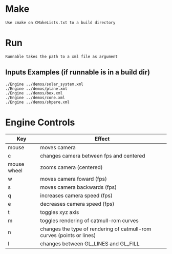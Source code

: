 # Make
    Use cmake on CMakeLists.txt to a build directory

# Run
    Runnable takes the path to a xml file as argument

## Inputs Examples (if runnable is in a build dir)
    ./Engine ../demos/solar_system.xml
    ./Engine ../demos/plane.xml
    ./Engine ../demos/box.xml
    ./Engine ../demos/cone.xml
    ./Engine ../demos/shpere.xml

# Engine Controls
 Key          | Effect
 -------------|----------------------------------------
 mouse        | moves camera
 c            | changes camera between fps and centered
 mouse wheel  | zooms camera (centered)
 w            | moves camera foward (fps)
 s            | moves camera backwards (fps)
 q            | increases camera speed (fps)
 e            | decreases camera speed (fps)
 t            | toggles xyz axis
 m            | toggles rendering of catmull-rom curves
 n            | changes the type of rendering of catmull-rom curves (points or lines)
 l            | changes between GL_LINES and GL_FILL